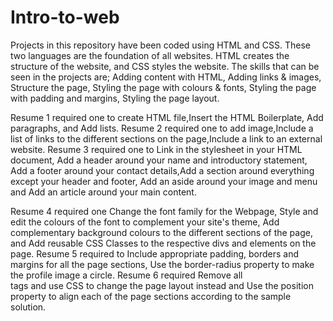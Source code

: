 # Intro-to-web
Projects in this repository have been coded using HTML and CSS. These two languages are the foundation of all websites. HTML creates the structure of the website, and CSS styles the website. The skills that can be seen in the projects are; Adding content with HTML, Adding links &amp; images, Structure the page, Styling the page with colours &amp; fonts, Styling the page with padding and margins, Styling the page layout.

Resume 1 required one to create HTML file,Insert the HTML Boilerplate, Add paragraphs, and Add lists. Resume 2 required one to add image,Include a list of links to the different sections on the page,Include a link to an external website. Resume 3 required one to Link in the stylesheet in your HTML document, Add a header around your name and introductory statement, Add a footer around your contact details,Add a section around everything except your header and footer, Add an aside around your image and menu and Add an article around your main content.

Resume 4 required one Change the font family for the Webpage, Style and edit the colours of the font to complement your site's theme, Add complementary background colours to the different sections of the page, and Add reusable CSS Classes to the respective divs and elements on the page. Resume 5 required to Include appropriate padding, borders and margins for all the page sections, Use the border-radius property to make the profile image a circle. Resume 6 required Remove all <br> tags and use CSS to change the page layout instead and Use the position property to align each of the page sections according to the sample solution.
